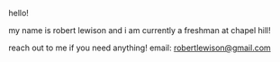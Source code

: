 hello!

my name is robert lewison and i am currently a freshman at chapel hill!

reach out to me if you need anything!
email: robertlewison@gmail.com
